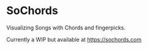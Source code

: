 # SoChords

Visualizing Songs with Chords and fingerpicks.

Currently a WIP but available at https://sochords.com

